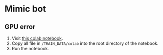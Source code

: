 # Mimic bot

## GPU error
1. Visit [this colab notebook](https://colab.research.google.com/drive/1a196Ev2FJ8U_L__BjTTLFqCXrq9YFhc7?usp=sharing).
2. Copy all file in `/TRAIN_DATA/colab` into the root directory of the notebook.
3. Run the notebook.